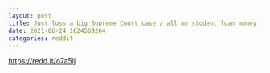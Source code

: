 ```yaml
--- 
layout: post 
title: Just loss a big Supreme Court case / all my student loan money ); 
date: 2021-06-24 1624569264 
categories: reddit 
--- 
```

https://redd.it/o7a5lj